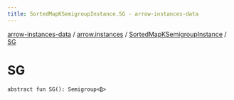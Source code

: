 ```yaml
---
title: SortedMapKSemigroupInstance.SG - arrow-instances-data
---
```


[arrow-instances-data](../../index.html) / [arrow.instances](../index.html) / [SortedMapKSemigroupInstance](index.html) / [SG](./-s-g.html)

# SG

`abstract fun SG(): Semigroup<`[`B`](index.html#B)`>`
